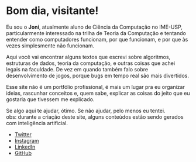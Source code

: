 # <span id="greeting">Bom dia</span>, <span id="visitor-name" style="cursor: pointer;">visitante</span>!

<p>
    Eu sou o <strong>Joni</strong>, atualmente aluno de Ciência da Computação no IME-USP, particularmente interessado na trilha de Teoria da Computação e tentando entender como computadores funcionam, por que funcionam, e por que às vezes simplesmente não funcionam.
</p>
<p>
    Aqui você vai encontrar alguns textos que escrevi sobre algoritmos, estruturas de dados, teoria da computação, e outras coisas que achei legais na faculdade. De vez em quando também falo sobre desenvolvimento de jogos, porque bugs em tempo real são mais divertidos.
</p>
<p>
    Esse site não é um portfólio profissional, é mais um lugar pra eu organizar ideias, rascunhar conceitos e, quem sabe, explicar as coisas do jeito que eu gostaria que tivessem me explicado.
</p>
<p>
    Se algo aqui te ajudar, ótimo. Se não ajudar, pelo menos eu tentei.<br>
    obs: durante a criação deste site, alguns conteúdos estão sendo gerados com inteligência artificial.
</p>

<ul class="links">
  <li><a href="https://x.com/Rayder006" target=”_blank”><i class="fab fa-twitter"></i> Twitter</a></li>
  <li><a href="https://www.instagram.com/not.joni/" target=”_blank”><i class="fab fa-instagram"></i> Instagram</a></li>
  <li><a href="https://www.linkedin.com/in/jonii-ferreira" target=”_blank”><i class="fab fa-linkedin"></i> LinkedIn</a></li>
  <li><a href="https://github.com/Rayder006" target=”_blank”><i class="fab fa-github"></i> GitHub</a></li>
</ul>

<div id="name-modal" class="modal-overlay" style="display: none;">
    <div class="modal-content">
        <h3>Editar Apelido</h3>
        <input type="text" id="name-input" placeholder="Seu apelido">
        <button id="close-modal-button">Fechar</button>
    </div>
</div>